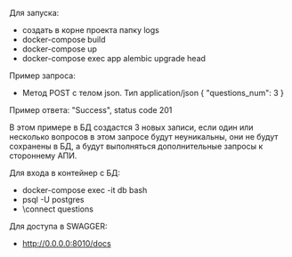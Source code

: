 Для запуска:
 - создать в корне проекта папку logs
 - docker-compose build
 - docker-compose up 
 - docker-compose exec app alembic upgrade head

Пример запроса:
 - Метод POST с телом json. Тип application/json
{
  "questions_num": 3
}

Пример ответа:
"Success", status code 201

В этом примере в БД создастся 3 новых записи, если один или несколько вопросов в этом запросе
будут неуникальны, они не будут сохранены в БД, а будут выполняться дополнительные запросы к стороннему АПИ.


Для входа в контейнер с БД:
 - docker-compose exec -it db bash
 - psql -U postgres
 - \connect questions

Для доступа в SWAGGER:
 - http://0.0.0.0:8010/docs
